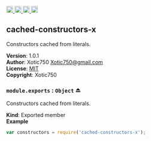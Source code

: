 <a href="https://travis-ci.org/Xotic750/cached-constructors-x"
   title="Travis status">
<img
   src="https://travis-ci.org/Xotic750/cached-constructors-x.svg?branch=master"
   alt="Travis status" height="18"/>
</a>
<a href="https://david-dm.org/Xotic750/cached-constructors-x"
   title="Dependency status">
<img src="https://david-dm.org/Xotic750/cached-constructors-x.svg"
   alt="Dependency status" height="18"/>
</a>
<a href="https://david-dm.org/Xotic750/cached-constructors-x#info=devDependencies"
   title="devDependency status">
<img src="https://david-dm.org/Xotic750/cached-constructors-x/dev-status.svg"
   alt="devDependency status" height="18"/>
</a>
<a href="https://badge.fury.io/js/cached-constructors-x" title="npm version">
<img src="https://badge.fury.io/js/cached-constructors-x.svg"
   alt="npm version" height="18"/>
</a>
<a name="module_cached-constructors-x"></a>

## cached-constructors-x
Constructors cached from literals.

**Version**: 1.0.1  
**Author**: Xotic750 <Xotic750@gmail.com>  
**License**: [MIT](&lt;https://opensource.org/licenses/MIT&gt;)  
**Copyright**: Xotic750  
<a name="exp_module_cached-constructors-x--module.exports"></a>

### `module.exports` : <code>Object</code> ⏏
Constructors cached from literals.

**Kind**: Exported member  
**Example**  
```js
var constructors = require('cached-constructors-x');
```
